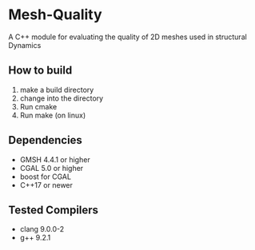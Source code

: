# Mesh-Quality
A C++ module for evaluating the quality of 2D meshes used in structural Dynamics

## How to build
1. make a build directory
2. change into the directory
3. Run cmake
4. Run make (on linux)

## Dependencies
* GMSH 4.4.1 or higher
* CGAL 5.0 or higher
* boost for CGAL
* C++17 or newer

## Tested Compilers
* clang 9.0.0-2
* g++ 9.2.1
